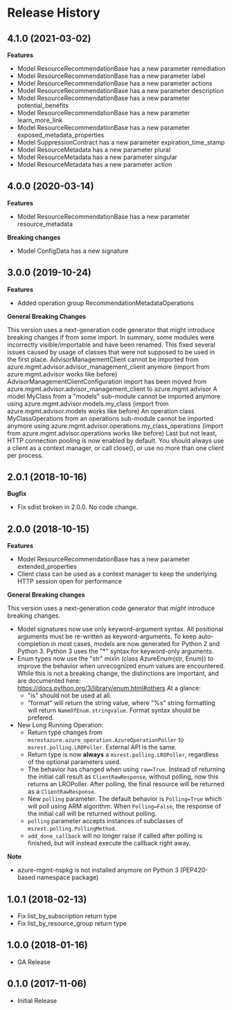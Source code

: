# Release History

## 4.1.0 (2021-03-02)

**Features**

  - Model ResourceRecommendationBase has a new parameter remediation
  - Model ResourceRecommendationBase has a new parameter label
  - Model ResourceRecommendationBase has a new parameter actions
  - Model ResourceRecommendationBase has a new parameter description
  - Model ResourceRecommendationBase has a new parameter potential_benefits
  - Model ResourceRecommendationBase has a new parameter learn_more_link
  - Model ResourceRecommendationBase has a new parameter exposed_metadata_properties
  - Model SuppressionContract has a new parameter expiration_time_stamp
  - Model ResourceMetadata has a new parameter plural
  - Model ResourceMetadata has a new parameter singular
  - Model ResourceMetadata has a new parameter action

## 4.0.0 (2020-03-14)

**Features**

- Model ResourceRecommendationBase has a new parameter resource_metadata

**Breaking changes**

- Model ConfigData has a new signature

## 3.0.0 (2019-10-24)

**Features**

  - Added operation group RecommendationMetadataOperations

**General Breaking Changes**

This version uses a next-generation code generator that might introduce
breaking changes if from some import. In summary, some modules were
incorrectly visible/importable and have been renamed. This fixed several
issues caused by usage of classes that were not supposed to be used in
the first place. AdvisorManagementClient cannot be imported from
azure.mgmt.advisor.advisor_management_client anymore (import from
azure.mgmt.advisor works like before)
AdvisorManagementClientConfiguration import has been moved from
azure.mgmt.advisor.advisor_management_client to azure.mgmt.advisor A
model MyClass from a "models" sub-module cannot be imported anymore
using azure.mgmt.advisor.models.my_class (import from
azure.mgmt.advisor.models works like before) An operation class
MyClassOperations from an operations sub-module cannot be imported
anymore using azure.mgmt.advisor.operations.my_class_operations
(import from azure.mgmt.advisor.operations works like before) Last but
not least, HTTP connection pooling is now enabled by default. You should
always use a client as a context manager, or call close(), or use no
more than one client per process.

## 2.0.1 (2018-10-16)

**Bugfix**

  - Fix sdist broken in 2.0.0. No code change.

## 2.0.0 (2018-10-15)

**Features**

  - Model ResourceRecommendationBase has a new parameter
    extended_properties
  - Client class can be used as a context manager to keep the underlying
    HTTP session open for performance

**General Breaking changes**

This version uses a next-generation code generator that *might*
introduce breaking changes.

  - Model signatures now use only keyword-argument syntax. All
    positional arguments must be re-written as keyword-arguments. To
    keep auto-completion in most cases, models are now generated for
    Python 2 and Python 3. Python 3 uses the "*" syntax for
    keyword-only arguments.
  - Enum types now use the "str" mixin (class AzureEnum(str, Enum)) to
    improve the behavior when unrecognized enum values are encountered.
    While this is not a breaking change, the distinctions are important,
    and are documented here:
    <https://docs.python.org/3/library/enum.html#others> At a glance:
      - "is" should not be used at all.
      - "format" will return the string value, where "%s" string
        formatting will return `NameOfEnum.stringvalue`. Format syntax
        should be prefered.
  - New Long Running Operation:
      - Return type changes from
        `msrestazure.azure_operation.AzureOperationPoller` to
        `msrest.polling.LROPoller`. External API is the same.
      - Return type is now **always** a `msrest.polling.LROPoller`,
        regardless of the optional parameters used.
      - The behavior has changed when using `raw=True`. Instead of
        returning the initial call result as `ClientRawResponse`,
        without polling, now this returns an LROPoller. After polling,
        the final resource will be returned as a `ClientRawResponse`.
      - New `polling` parameter. The default behavior is
        `Polling=True` which will poll using ARM algorithm. When
        `Polling=False`, the response of the initial call will be
        returned without polling.
      - `polling` parameter accepts instances of subclasses of
        `msrest.polling.PollingMethod`.
      - `add_done_callback` will no longer raise if called after
        polling is finished, but will instead execute the callback right
        away.

**Note**

  - azure-mgmt-nspkg is not installed anymore on Python 3 (PEP420-based
    namespace package)

## 1.0.1 (2018-02-13)

  - Fix list_by_subscription return type
  - Fix list_by_resource_group return type

## 1.0.0 (2018-01-16)

  - GA Release

## 0.1.0 (2017-11-06)

  - Initial Release
